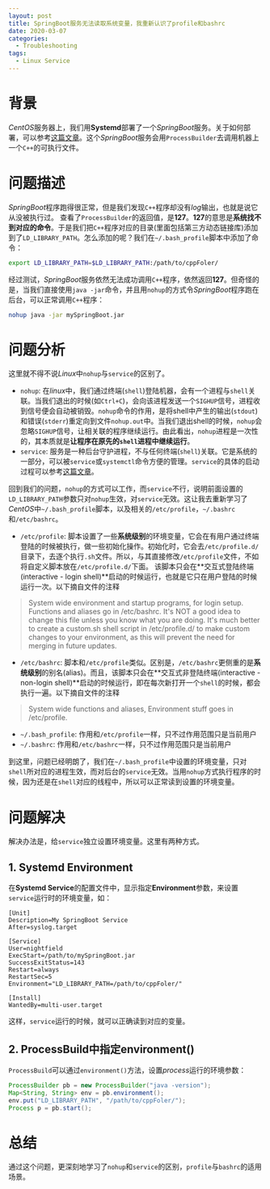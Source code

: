 ```yaml
---
layout: post
title: SpringBoot服务无法读取系统变量，我重新认识了profile和bashrc
date: 2020-03-07
categories:
  - Troubleshooting
tags:
  - Linux Service
---
```


# 背景

*CentOS*服务器上，我们用**Systemd**部署了一个*SpringBoot*服务。关于如何部署，可以参考[这篇文章](https://nightfield.com.cn/index.php/archives/93/)。这个*SpringBoot*服务会用`ProcessBuilder`去调用机器上一个`C++`的可执行文件。

# 问题描述

*SpringBoot*程序跑得很正常，但是我们发现`C++`程序却没有*log*输出，也就是说它从没被执行过。
查看了`ProcessBuilder`的返回值，是**127**。**127**的意思是**系统找不到对应的命令**。于是我们把`C++`程序对应的目录(里面包括第三方动态链接库)添加到了`LD_LIBRARY_PATH`。怎么添加的呢？我们在`~/.bash_profile`脚本中添加了命令：
~~~bash
export LD_LIBRARY_PATH=$LD_LIBRARY_PATH:/path/to/cppFoler/
~~~

经过测试，*SpringBoot*服务依然无法成功调用`C++`程序，依然返回**127**。但奇怪的是，当我们直接使用`java -jar`命令，并且用`nohup`的方式令*SpringBoot*程序跑在后台，可以正常调用`C++`程序：
~~~bash
nohup java -jar mySpringBoot.jar
~~~

# 问题分析

这里就不得不说*Linux*中`nohup`与`service`的区别了。
- `nohup`: 在*linux*中，我们通过终端(`shell`)登陆机器，会有一个进程与`shell`关联。当我们退出的时候(如`Ctrl+C`)，会向该进程发送一个`SIGHUP`信号，进程收到信号便会自动被销毁。`nohup`命令的作用，是将shell中产生的输出(`stdout`)和错误(`stderr`)重定向到文件`nohup.out`中。当我们退出shell的时候，`nohup`会忽略`SIGHUP`信号，让相关联的程序继续运行。由此看出，`nohup`进程是一次性的，其本质就是**让程序在原先的`shell`进程中继续运行**。
- `service`: 服务是一种后台守护进程，不与任何终端(`shell`)关联。它是系统的一部分，可以被`service`或`systemctl`命令方便的管理。`service`的具体的启动过程可以参考[这篇文章](https://web.archive.org/web/20120328110436/http://www.steve.org.uk/Reference/Unix/faq_2.html#SEC16)。

回到我们的问题，`nohup`的方式可以工作，而`service`不行，说明前面设置的`LD_LIBRARY_PATH`参数只对`nohup`生效，对`service`无效。这让我去重新学习了*CentOS*中`~/.bash_profile`脚本，以及相关的`/etc/profile`，`~/.bashrc`和`/etc/bashrc`。
- `/etc/profile`: 脚本设置了一些**系统级别**的环境变量，它会在有用户通过终端登陆的时候被执行，做一些初始化操作。初始化时，它会去`/etc/profile.d/`目录下，去逐个执行`.sh`文件。所以，与其直接修改`/etc/profile`文件，不如将自定义脚本放在`/etc/profile.d/`下面。
该脚本只会在**交互式登陆终端(interactive - login shell)**启动的时候运行，也就是它只在用户登陆的时候运行一次。以下摘自文件的注释
> System wide environment and startup programs, for login setup. Functions and aliases go in /etc/bashrc. It's NOT a good idea to change this file unless you know what you are doing. It's much better to create a custom.sh shell script in /etc/profile.d/ to make custom changes to your environment, as this will prevent the need for merging in future updates.
- `/etc/bashrc`: 脚本和`/etc/profile`类似。区别是，`/etc/bashrc`更侧重的是**系统级别**的别名(alias)。而且，该脚本只会在**交互式非登陆终端(interactive - non-login shell)**启动的时候运行，即在每次新打开一个`shell`的时候，都会执行一遍。以下摘自文件的注释
> System wide functions and aliases, Environment stuff goes in /etc/profile.

- `~/.bash_profile`: 作用和`/etc/profile`一样，只不过作用范围只是当前用户
- `~/.bashrc`: 作用和`/etc/bashrc`一样，只不过作用范围只是当前用户

到这里，问题已经明朗了，我们在`~/.bash_profile`中设置的环境变量，只对`shell`所对应的进程生效，而对后台的`service`无效。当用`nohup`方式执行程序的时候，因为还是在`shell`对应的线程中，所以可以正常读到设置的环境变量。

# 问题解决

解决办法是，给`service`独立设置环境变量。这里有两种方式。

## 1. Systemd Environment

在**Systemd Service**的配置文件中，显示指定**Environment**参数，来设置`service`运行时的环境变量，如：
~~~
[Unit]
Description=My SpringBoot Service
After=syslog.target

[Service]
User=nightfield
ExecStart=/path/to/mySpringBoot.jar
SuccessExitStatus=143
Restart=always
RestartSec=5
Environment="LD_LIBRARY_PATH=/path/to/cppFoler/"

[Install]
WantedBy=multi-user.target
~~~

这样，`service`运行的时候，就可以正确读到对应的变量。

## 2. ProcessBuild中指定environment()

`ProcessBuild`可以通过`environment()`方法，设置*process*运行的环境参数：
~~~java
ProcessBuilder pb = new ProcessBuilder("java -version");
Map<String, String> env = pb.environment();
env.put("LD_LIBRARY_PATH", "/path/to/cppFoler/");
Process p = pb.start();
~~~

# 总结

通过这个问题，更深刻地学习了`nohup`和`service`的区别，`profile`与`bashrc`的适用场景。